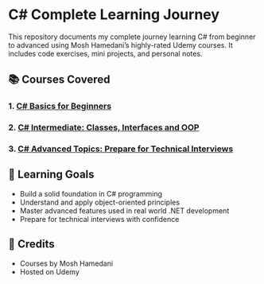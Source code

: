 # C# Complete Learning Journey
This repository documents my complete journey learning C# from beginner to advanced using Mosh Hamedani’s highly-rated Udemy courses. It includes code exercises, mini projects, and personal notes.

## 📚 Courses Covered

###  1. [C# Basics for Beginners](https://www.udemy.com/course/csharp-tutorial-for-beginners/)
###  2. [C# Intermediate: Classes, Interfaces and OOP](https://www.udemy.com/course/csharp-intermediate-classes-interfaces-and-oop/)
###  3. [C# Advanced Topics: Prepare for Technical Interviews](https://www.udemy.com/course/csharp-advanced/)

## 🎯 Learning Goals
- Build a solid foundation in C# programming
- Understand and apply object-oriented principles
- Master advanced features used in real world .NET development
- Prepare for technical interviews with confidence

## 📘 Credits
- Courses by Mosh Hamedani
- Hosted on Udemy
